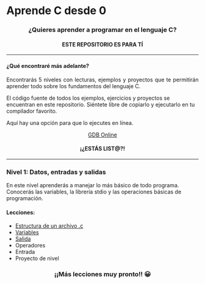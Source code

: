 <h1> Aprende C desde 0</h1>

<h3 align="center"> ¿Quieres aprender a programar en el lenguaje C?</h3>
<h4 align="center"> ESTE REPOSITORIO ES PARA TÍ</h4>

<hr>

<h4> ¿Qué encontraré más adelante? </h4>
<p align="justify">
    Encontrarás 5 niveles con lecturas, ejemplos y proyectos que te permitirán aprender todo sobre los fundamentos del lenguaje C.
</p>

El código fuente de todos los ejemplos, ejercicios y proyectos se encuentran en este repositorio. Siéntete libre de copiarlo y ejecutarlo en tu compilador favorito.

Aquí hay una opción para que lo ejecutes en línea.

<div align="center">
    <a href = "https://www.onlinegdb.com/"> GDB Online </a> 
</div>

<h4 align="center"> ¡¿ESTÁS LIST@?! </h4>

<hr>

<h3> Nivel 1: Datos, entradas y salidas</h3>
<p>
En este nivel aprenderás a manejar lo más básico de todo programa. Conocerás las variables, la librería stdio y las operaciones básicas de programación.
</p>

<h4> Lecciones: </h4>

- [Estructura de un archivo .c](https://github.com/DIRM2705/C-desde-0/blob/main/Nivel%201/Archivo%20.c/README.md)
- [Variables](https://github.com/DIRM2705/C-desde-0/blob/main/Nivel%201/Variables/README.md)
- [Salida](https://github.com/DIRM2705/C-desde-0/blob/main/Nivel%201/Salida/README.md)
- Operadores
- Entrada
- Proyecto de nivel

<h3 align="center"> ¡¡Más lecciones muy pronto!! &#128512;</h3>
